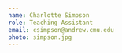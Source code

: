 ```yaml
---
name: Charlotte Simpson
role: Teaching Assistant
email: csimpson@andrew.cmu.edu
photo: simpson.jpg
---
```



